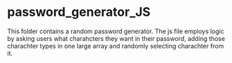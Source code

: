 # password_generator_JS
This folder contains a random password generator. The js file employs logic by asking users what charahcters they want in their password, adding those charachter types in one large array and randomly selecting charachter from it. 

